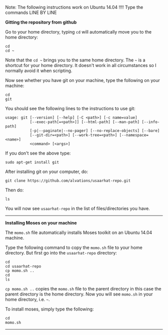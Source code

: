 Note: The following instructions work on Ubuntu 14.04 !!!! Type the commands LINE BY LINE

**Gitting the repository from github**

Go to your home directory, typing `cd` will automatically move you to the home directory:

```
cd
cd ~
```

Note that the `cd ~` brings you to the same home directory. The `~` is a shortcut for your home directory. It doesn't work in all circumstances so I normally avoid it when scripting.

Now see whether you have git on your machine, type the following on your machine:

```
cd
git
```
You should see the following lines to the instructions to use git:

```
usage: git [--version] [--help] [-C <path>] [-c name=value]
           [--exec-path[=<path>]] [--html-path] [--man-path] [--info-path]
           [-p|--paginate|--no-pager] [--no-replace-objects] [--bare]
           [--git-dir=<path>] [--work-tree=<path>] [--namespace=<name>]
           <command> [<args>]

```
If you don't see the above type:

```sudo apt-get install git```

After installing git on your computer, do:

```git clone https://github.com/alvations/usaarhat-repo.git```

Then do:

```
ls
```

You will now see `usaarhat-repo` in the list of files/directories you have.

----

**Installing Moses on your machine**

The `momo.sh` file automatically installs Moses toolkit on an Ubuntu 14.04 machine. 

Type the following command to copy the `momo.sh` file to your home directory. But first go into the `usaarhat-repo` directory:

```
cd
cd usaarhat-repo
cp momo.sh ..
cd
ls
```

`cp momo.sh ..`  copies the `momo.sh` file to the parent directory in this case the parent directory is the home directory. Now you will see `momo.sh` in your home directory, i.e. `~`.

To install moses, simply type the following:

```
cd
momo.sh
```

----

